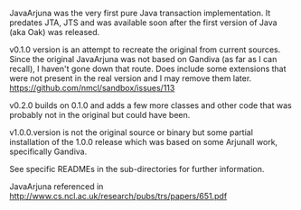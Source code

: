 JavaArjuna was the very first pure Java transaction implementation. It predates JTA, JTS and was available
soon after the first version of Java (aka Oak) was released.

v0.1.0 version is an attempt to recreate the original from current
sources. Since the original JavaArjuna was not based on Gandiva (as
far as I can recall), I haven't gone down that route. Does include some
extensions that were not present in the real version and I may remove
them later. https://github.com/nmcl/sandbox/issues/113

v0.2.0 builds on 0.1.0 and adds a few more classes and other code that
was probably not in the original but could have been.

v1.0.0.version is not the original source or binary but some partial
installation of the 1.0.0 release which was based on some ArjunaII
work, specifically Gandiva.

See specific READMEs in the sub-directories for further information.

JavaArjuna referenced in http://www.cs.ncl.ac.uk/research/pubs/trs/papers/651.pdf
